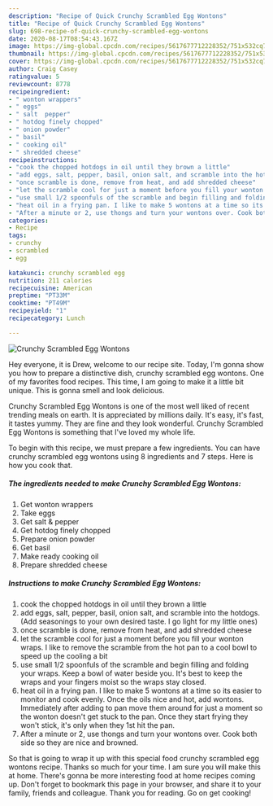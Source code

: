 ```yaml
---
description: "Recipe of Quick Crunchy Scrambled Egg Wontons"
title: "Recipe of Quick Crunchy Scrambled Egg Wontons"
slug: 698-recipe-of-quick-crunchy-scrambled-egg-wontons
date: 2020-08-17T08:54:43.167Z
image: https://img-global.cpcdn.com/recipes/5617677712228352/751x532cq70/crunchy-scrambled-egg-wontons-recipe-main-photo.jpg
thumbnail: https://img-global.cpcdn.com/recipes/5617677712228352/751x532cq70/crunchy-scrambled-egg-wontons-recipe-main-photo.jpg
cover: https://img-global.cpcdn.com/recipes/5617677712228352/751x532cq70/crunchy-scrambled-egg-wontons-recipe-main-photo.jpg
author: Craig Casey
ratingvalue: 5
reviewcount: 8778
recipeingredient:
- " wonton wrappers"
- " eggs"
- " salt  pepper"
- " hotdog finely chopped"
- " onion powder"
- " basil"
- " cooking oil"
- " shredded cheese"
recipeinstructions:
- "cook the chopped hotdogs in oil until they brown a little"
- "add eggs, salt, pepper, basil, onion salt, and scramble into the hotdogs. (Add seasonings to your own desired taste. I go light for my little ones)"
- "once scramble is done, remove from heat, and add shredded cheese"
- "let the scramble cool for just a moment before you fill your wonton wraps. I like to remove the scramble from the hot pan to a cool bowl to speed up the cooling a bit"
- "use small 1/2 spoonfuls of the scramble and begin filling and folding your wraps. Keep a bowl of water beside you. It&#39;s best to keep the wraps and your fingers moist so the wraps stay closed."
- "heat oil in a frying pan. I like to make 5 wontons at a time so its easier to monitor and cook evenly. Once the oils nice and hot, add wontons. Immediately after adding to pan move them around for just a moment so the wonton doesn&#39;t get stuck to the pan. Once they start frying they won&#39;t stick, it&#39;s only when they 1st hit the pan."
- "After a minute or 2, use thongs and turn your wontons over. Cook both side so they are nice and browned."
categories:
- Recipe
tags:
- crunchy
- scrambled
- egg

katakunci: crunchy scrambled egg 
nutrition: 211 calories
recipecuisine: American
preptime: "PT33M"
cooktime: "PT49M"
recipeyield: "1"
recipecategory: Lunch

---
```



![Crunchy Scrambled Egg Wontons](https://img-global.cpcdn.com/recipes/5617677712228352/751x532cq70/crunchy-scrambled-egg-wontons-recipe-main-photo.jpg)

Hey everyone, it is Drew, welcome to our recipe site. Today, I'm gonna show you how to prepare a distinctive dish, crunchy scrambled egg wontons. One of my favorites food recipes. This time, I am going to make it a little bit unique. This is gonna smell and look delicious.



Crunchy Scrambled Egg Wontons is one of the most well liked of recent trending meals on earth. It is appreciated by millions daily. It's easy, it's fast, it tastes yummy. They are fine and they look wonderful. Crunchy Scrambled Egg Wontons is something that I've loved my whole life.


To begin with this recipe, we must prepare a few ingredients. You can have crunchy scrambled egg wontons using 8 ingredients and 7 steps. Here is how you cook that.

<!--inarticleads1-->

##### The ingredients needed to make Crunchy Scrambled Egg Wontons:

1. Get  wonton wrappers
1. Take  eggs
1. Get  salt &amp; pepper
1. Get  hotdog finely chopped
1. Prepare  onion powder
1. Get  basil
1. Make ready  cooking oil
1. Prepare  shredded cheese




<!--inarticleads2-->

##### Instructions to make Crunchy Scrambled Egg Wontons:

1. cook the chopped hotdogs in oil until they brown a little
1. add eggs, salt, pepper, basil, onion salt, and scramble into the hotdogs. (Add seasonings to your own desired taste. I go light for my little ones)
1. once scramble is done, remove from heat, and add shredded cheese
1. let the scramble cool for just a moment before you fill your wonton wraps. I like to remove the scramble from the hot pan to a cool bowl to speed up the cooling a bit
1. use small 1/2 spoonfuls of the scramble and begin filling and folding your wraps. Keep a bowl of water beside you. It&#39;s best to keep the wraps and your fingers moist so the wraps stay closed.
1. heat oil in a frying pan. I like to make 5 wontons at a time so its easier to monitor and cook evenly. Once the oils nice and hot, add wontons. Immediately after adding to pan move them around for just a moment so the wonton doesn&#39;t get stuck to the pan. Once they start frying they won&#39;t stick, it&#39;s only when they 1st hit the pan.
1. After a minute or 2, use thongs and turn your wontons over. Cook both side so they are nice and browned.




So that is going to wrap it up with this special food crunchy scrambled egg wontons recipe. Thanks so much for your time. I am sure you will make this at home. There's gonna be more interesting food at home recipes coming up. Don't forget to bookmark this page in your browser, and share it to your family, friends and colleague. Thank you for reading. Go on get cooking!
